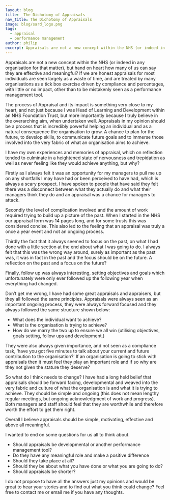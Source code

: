 ```yaml
---
layout: blog
title:  The Dichotomy of Appraisals
nav_title: The Dichotomy of Appraisals
image: blog/sard_logo.png
tags:
  - appraisal
  - performance management
author: philip
excerpt: Appraisals are not a new concept within the NHS (or indeed in any organisation for that matter), but hand on heart how many of us can say they are effective and meaningful? If we are honest appraisals for most individuals are seen largely as a waste of time, and are treated by many organisations as a tick box exercise driven by compliance and percentages, with little or no impact, other than to be mistakenly seen as a performance management tool.
---
```


Appraisals are not a new concept within the NHS (or indeed in any organisation for that matter), but hand on heart how many of us can say they are effective and meaningful? If we are honest appraisals for most individuals are seen largely as a waste of time, and are treated by many organisations as a tick box exercise driven by compliance and percentages, with little or no impact, other than to be mistakenly seen as a performance management tool.

The process of Appraisal and its impact is something very close to my heart, and not just because I was Head of Learning and Development within an NHS Foundation Trust, but more importantly because I truly believe in the overarching aim, when undertaken well. Appraisals in my opinion should be a process that is incredibly powerful helping an individual and as a natural consequence the organisation to grow. A chance to plan for the future, to develop skills, to communicate future goals and to immerse those involved into the very fabric of what an organisation aims to achieve.

I have my own experiences and memories of appraisal, which on reflection tended to culminate in a heightened state of nervousness and trepidation as well as never feeling like they would achieve anything, but why?

Firstly as I always felt it was an opportunity for my managers to pull me up on any shortfalls I may have had or been perceived to have had, which is always a scary prospect.  I have spoken to people that have said they felt there was a disconnect between what they actually do and what their managers think they do and an appraisal was a chance for managers to attack.

Secondly the level of complication involved and the amount of work required trying to build up a picture of the past. When I started in the NHS our appraisal form was 14 pages long, and for some trusts this was considered concise. This also led to the feeling that an appraisal was truly a once a year event and not an ongoing process.

Thirdly the fact that it always seemed to focus on the past, on what I had done with a little section at the end about what I was going to do.  I always felt that this was the wrong way around, surely as important as the past was, it was in fact in the past and the focus should be on the future. A reflection on the past and a focus on the future?

Finally, follow up was always interesting, setting objectives and goals which unfortunately were only ever followed up the following year when everything had changed.

Don’t get me wrong, I have had some great appraisals and appraisers, but they all followed the same principles. Appraisals were always seen as an important ongoing process, they were always forward focused and they always followed the same structure shown below:

* What does the individual want to achieve?
* What is the organisation is trying to achieve?
* How do we marry the two up to ensure we all win (utilising objectives, goals setting, follow ups and development.)

They were also always given importance, and not seen as a compliance task, ‘have you got five minutes to talk about your current and future contribution to the organisation?’ If an organisation is going to stick with appraisals then it must feel they play an important role and if so why are they not given the stature they deserve?

So what do I think needs to change? I have had a long held belief that appraisals should be forward facing, developmental and weaved into the very fabric and culture of what the organisation is and what it is trying to achieve. They should be simple and ongoing (this does not mean lengthy regular meetings, but ongoing acknowledgment of work and progress). Both managers and staff should feel that they are worthwhile and therefore worth the effort to get them right.

Overall I believe appraisals should be simple, motivating, effective and above all meaningful.

I wanted to end on some questions for us all to think about.

* Should appraisals be developmental or another performance management tool?
* Do they have any meaningful role and make a positive difference
* Should they take place at all?
* Should they be about what you have done or what you are going to do?
* Should appraisals be shorter?

I do not propose to have all the answers just my opinions and would be great to hear your stories and to find out what you think could change?  Feel free to contact me or email me if you have any thoughts.

